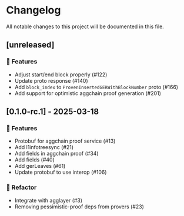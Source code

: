 # Changelog

All notable changes to this project will be documented in this file.

## [unreleased]

### 🚀 Features

- Adjust start/end block properly (#122)
- Update proto response (#140)
- Add `block_index` to `ProvenInsertedGERWithBlockNumber` proto (#166)
- Add support for optimistic aggchain proof generation (#201)

## [0.1.0-rc.1] - 2025-03-18

### 🚀 Features

- Protobuf for aggchain proof service (#13)
- Add l1infotreesync (#21)
- Add fields in aggchain proof (#34)
- Add fields (#40)
- Add gerLeaves (#61)
- Update protobuf to use interop (#106)

### 🚜 Refactor

- Integrate with agglayer (#3)
- Removing pessimistic-proof deps from provers (#23)


